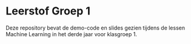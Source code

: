 # Leerstof Groep 1

Deze repository bevat de demo-code en slides gezien tijdens de lessen Machine Learning in het derde jaar voor klasgroep 1.
